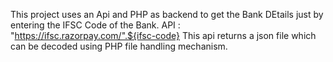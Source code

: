This project uses an Api and PHP as backend to get the Bank DEtails just by entering the IFSC Code of the Bank.
API : "https://ifsc.razorpay.com/".${ifsc-code}
This api returns a json file which can be decoded using PHP file handling mechanism.
